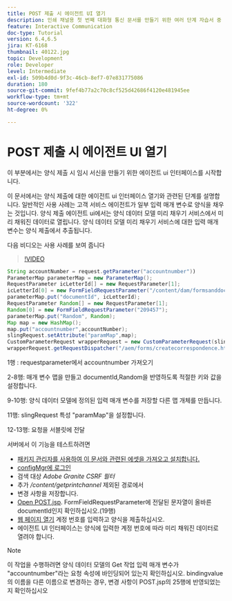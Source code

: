 ```yaml
---
title: POST 제출 시 에이전트 UI 열기
description: 인쇄 채널용 첫 번째 대화형 통신 문서를 만들기 위한 여러 단계 자습서 중 11번째 부분입니다. 이 부분에서는 양식 제출 시 임시 서신을 만들기 위한 에이전트 ui 인터페이스를 시작합니다.
feature: Interactive Communication
doc-type: Tutorial
version: 6.4,6.5
jira: KT-6168
thumbnail: 40122.jpg
topic: Development
role: Developer
level: Intermediate
exl-id: 509b4d0d-9f3c-46cb-8ef7-07e831775086
duration: 180
source-git-commit: 9fef4b77a2c70c8cf525d42686f4120e481945ee
workflow-type: tm+mt
source-wordcount: '322'
ht-degree: 0%

---
```


# POST 제출 시 에이전트 UI 열기

이 부분에서는 양식 제출 시 임시 서신을 만들기 위한 에이전트 ui 인터페이스를 시작합니다.

이 문서에서는 양식 제출에 대한 에이전트 ui 인터페이스 열기와 관련된 단계를 설명합니다. 일반적인 사용 사례는 고객 서비스 에이전트가 일부 입력 매개 변수로 양식을 채우는 것입니다. 양식 제출 에이전트 ui에서는 양식 데이터 모델 미리 채우기 서비스에서 미리 채워진 데이터로 열립니다. 양식 데이터 모델 미리 채우기 서비스에 대한 입력 매개 변수는 양식 제출에서 추출됩니다.

다음 비디오는 사용 사례를 보여 줍니다

>[!VIDEO](https://video.tv.adobe.com/v/40122?quality=12&learn=on)

```java
String accountNumber = request.getParameter("accountnumber"))
ParameterMap parameterMap = new ParameterMap();
RequestParameter icLetterId[] = new RequestParameter[1];
icLetterId[0] = new FormFieldRequestParameter("/content/dam/formsanddocuments/retirementstatementprint");
parameterMap.put("documentId", icLetterId);
RequestParameter Random[] = new RequestParameter[1];
Random[0] = new FormFieldRequestParameter("209457");
parameterMap.put("Random", Random);
Map map = new HashMap();
map.put("accountnumber",accountNumber);
slingRequest.setAttribute("paramMap",map);
CustomParameterRequest wrapperRequest = new CustomParameterRequest(slingRequest,parameterMap,"GET");
wrapperRequest.getRequestDispatcher("/aem/forms/createcorrespondence.html").include(wrapperRequest, response);
```

1행 : requestparameter에서 accountnumber 가져오기

2-8행: 매개 변수 맵을 만들고 documentId,Random을 반영하도록 적절한 키와 값을 설정합니다.

9-10행: 양식 데이터 모델에 정의된 입력 매개 변수를 저장할 다른 맵 개체를 만듭니다.

11행: slingRequest 특성 &quot;paramMap&quot;을 설정합니다.

12-13행: 요청을 서블릿에 전달

서버에서 이 기능을 테스트하려면

* [패키지 관리자를 사용하여 이 문서와 관련된 에셋을 가져오고 설치합니다.](assets/launch-agent-ui.zip)
* [configMgr에 로그인](http://localhost:4502/system/console/configMgr)
* 검색 대상 _Adobe Granite CSRF 필터_
* 추가 _/content/getprintchannel_ 제외된 경로에서
* 변경 사항을 저장합니다.
* [Open POST.jsp](http://localhost:4502/apps/AEMForms/openprintchannel/POST.jsp). FormFieldRequestParameter에 전달된 문자열이 올바른 documentId인지 확인하십시오.(19행)
* [웹 페이지 열기](http://localhost:4502/content/OpenPrintChannel.html) 계정 번호를 입력하고 양식을 제출하십시오.
* 에이전트 UI 인터페이스는 양식에 입력한 계정 번호에 따라 미리 채워진 데이터로 열려야 합니다.

>[!NOTE]
>
>이 작업을 수행하려면 양식 데이터 모델의 Get 작업 입력 매개 변수가 &quot;accountnumber&quot;라는 요청 속성에 바인딩되어 있는지 확인하십시오. bindingvalue의 이름을 다른 이름으로 변경하는 경우, 변경 사항이 POST.jsp의 25행에 반영되었는지 확인하십시오
